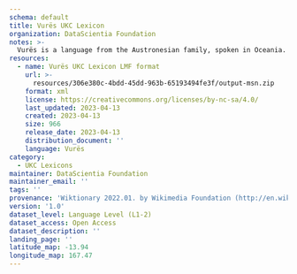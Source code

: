 ```yaml
---
schema: default
title: Vurës UKC Lexicon
organization: DataScientia Foundation
notes: >-
  Vurës is a language from the Austronesian family, spoken in Oceania. The UKC Lexicon of Vurës is represented as a lexico-semantic network. It consists of words, word senses, synsets, as well as sense-level and synset-level relationships.
resources:
  - name: Vurës UKC Lexicon LMF format
    url: >-
      resources/306e380c-4bdd-45dd-963b-65193494fe3f/output-msn.zip
    format: xml
    license: https://creativecommons.org/licenses/by-nc-sa/4.0/
    last_updated: 2023-04-13
    created: 2023-04-13
    size: 966
    release_date: 2023-04-13
    distribution_document: ''
    language: Vurës
category:
  - UKC Lexicons
maintainer: DataScientia Foundation
maintainer_email: ''
tags: ''
provenance: 'Wiktionary 2022.01. by Wikimedia Foundation (http://en.wiktionary.org); Princeton WordNet 2.1 by Princeton University (https://wordnet.princeton.edu)'
version: '1.0'
dataset_level: Language Level (L1-2)
dataset_access: Open Access
dataset_description: ''
landing_page: ''
latitude_map: -13.94
longitude_map: 167.47
---
```

